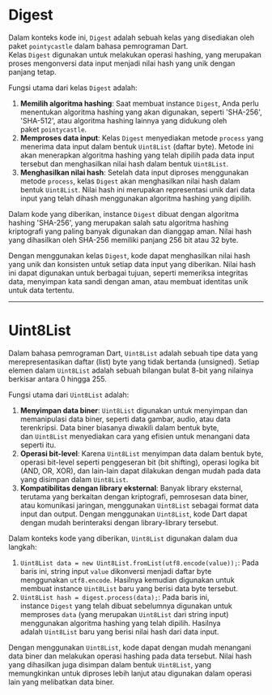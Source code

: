 # Digest

Dalam konteks kode ini, `Digest` adalah sebuah kelas yang disediakan oleh paket `pointycastle` dalam bahasa pemrograman Dart. Kelas `Digest` digunakan untuk melakukan operasi hashing, yang merupakan proses mengonversi data input menjadi nilai hash yang unik dengan panjang tetap.

Fungsi utama dari kelas `Digest` adalah:

1. **Memilih algoritma hashing**: Saat membuat instance `Digest`, Anda perlu menentukan algoritma hashing yang akan digunakan, seperti 'SHA-256', 'SHA-512', atau algoritma hashing lainnya yang didukung oleh paket `pointycastle`.
2. **Memproses data input**: Kelas `Digest` menyediakan metode `process` yang menerima data input dalam bentuk `Uint8List` (daftar byte). Metode ini akan menerapkan algoritma hashing yang telah dipilih pada data input tersebut dan menghasilkan nilai hash dalam bentuk `Uint8List`.
3. **Menghasilkan nilai hash**: Setelah data input diproses menggunakan metode `process`, kelas `Digest` akan menghasilkan nilai hash dalam bentuk `Uint8List`. Nilai hash ini merupakan representasi unik dari data input yang telah dihash menggunakan algoritma hashing yang dipilih.

Dalam kode yang diberikan, instance `Digest` dibuat dengan algoritma hashing 'SHA-256', yang merupakan salah satu algoritma hashing kriptografi yang paling banyak digunakan dan dianggap aman. Nilai hash yang dihasilkan oleh SHA-256 memiliki panjang 256 bit atau 32 byte.

Dengan menggunakan kelas `Digest`, kode dapat menghasilkan nilai hash yang unik dan konsisten untuk setiap data input yang diberikan. Nilai hash ini dapat digunakan untuk berbagai tujuan, seperti memeriksa integritas data, menyimpan kata sandi dengan aman, atau membuat identitas unik untuk data tertentu.

---

# Uint8List

Dalam bahasa pemrograman Dart, `Uint8List` adalah sebuah tipe data yang merepresentasikan daftar (list) byte yang tidak bertanda (unsigned). Setiap elemen dalam `Uint8List` adalah sebuah bilangan bulat 8-bit yang nilainya berkisar antara 0 hingga 255.

Fungsi utama dari `Uint8List` adalah:

1. **Menyimpan data biner**: `Uint8List` digunakan untuk menyimpan dan memanipulasi data biner, seperti data gambar, audio, atau data terenkripsi. Data biner biasanya diwakili dalam bentuk byte, dan `Uint8List` menyediakan cara yang efisien untuk menangani data seperti itu.
2. **Operasi bit-level**: Karena `Uint8List` menyimpan data dalam bentuk byte, operasi bit-level seperti penggeseran bit (bit shifting), operasi logika bit (AND, OR, XOR), dan lain-lain dapat dilakukan dengan mudah pada data yang disimpan dalam `Uint8List`.
3. **Kompatibilitas dengan library eksternal**: Banyak library eksternal, terutama yang berkaitan dengan kriptografi, pemrosesan data biner, atau komunikasi jaringan, menggunakan `Uint8List` sebagai format data input dan output. Dengan menggunakan `Uint8List`, kode Dart dapat dengan mudah berinteraksi dengan library-library tersebut.

Dalam konteks kode yang diberikan, `Uint8List` digunakan dalam dua langkah:

1. `Uint8List data = new Uint8List.fromList(utf8.encode(value));`: Pada baris ini, string input `value` dikonversi menjadi daftar byte menggunakan `utf8.encode`. Hasilnya kemudian digunakan untuk membuat instance `Uint8List` baru yang berisi data byte tersebut.
2. `Uint8List hash = digest.process(data);`: Pada baris ini, instance `Digest` yang telah dibuat sebelumnya digunakan untuk memproses `data` (yang merupakan `Uint8List` dari string input) menggunakan algoritma hashing yang telah dipilih. Hasilnya adalah `Uint8List` baru yang berisi nilai hash dari data input.

Dengan menggunakan `Uint8List`, kode dapat dengan mudah menangani data biner dan melakukan operasi hashing pada data tersebut. Nilai hash yang dihasilkan juga disimpan dalam bentuk `Uint8List`, yang memungkinkan untuk diproses lebih lanjut atau digunakan dalam operasi lain yang melibatkan data biner.